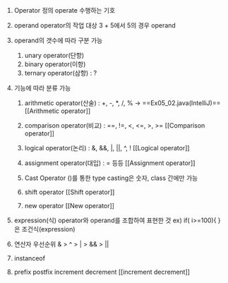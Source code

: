 1) Operator 정의
	operate 수행하는 기호
	
2) operand
	operator의 작업 대상
	3 + 5에서 5의 경우 operand
	
3) operand의 갯수에 따라 구분 가능
	1) unary operator(단항)
	2) binary operator(이항)
	3) ternary operator(삼항) : ?
	
4) 기능에 따라 분류 가능
	1) arithmetic operator(산술) : +, -, \*, /, % -> ==Ex05_02.java(IntelliJ)==
		[[Arithmetic operator]]
	2) comparison operator(비교) : \=\=, !=, <, <=, >, >=
		[[Comparison operator]]
		
	3) logical operator(논리) : &, &&, |,  ||, ^, !
	    [[Logical operator]]
	4) assignment operator(대입) : = 등등
		[[Assignment operator]]
	5) Cast Operator
		()를 통한 type casting은 숫자, class 간에만 가능
	6) shift operator
		[[Shift operator]]
	7) new operator
		[[New operator]]
		
	
5) expression(식)
	operator와 operand를 조합하여 표현한 것
	ex)
		if( i>=100){ }은 조건식(expression)
		
6) 연산자 우선순위
	& > ^ > | > && > ||
7) instanceof
	
8) prefix postfix increment decrement
	[[increment decrement]]
	